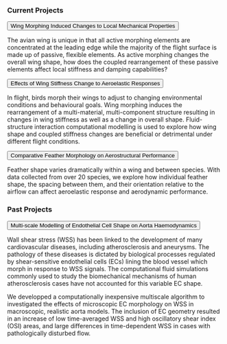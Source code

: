 <html>
<head>
<meta name="viewport" content="width=device-width, initial-scale=1">
<style>
  
.collapsible {
  background-color: #7D9994;
  color: white;
  cursor: pointer;
  padding: 18px;
  width: 100%;
  border: none;
  text-align: left;
  outline: none;
  font-size: 15px;
}

.active, .collapsible:hover {
  background-color: #004d4d;
}

.content {
  padding: 0px 18px;
  max-height: 0;
  overflow: hidden;
  transition: max-height 0.2s ease-out;
  background-color: #f1f1f1;
}
</style>
</head>
<body>

<h3>Current Projects</h3>

<button class="collapsible">Wing Morphing Induced Changes to Local Mechanical Properties</button>
<div class="content">
  <p>The avian wing is unique in that all active morphing elements are concentrated at the leading edge while the majority of the flight surface is made up of passive, flexible elements. As active morphing changes the overall wing shape, how does the coupled rearrangement of these passive elements affect local stiffness and damping capabilities?</p>
</div>
<button class="collapsible">Effects of Wing Stiffness Change to Aeroelastic Responses</button>
<div class="content">
  <p>In flight, birds morph their wings to adjust to changing environmental conditions and behavioural goals. Wing morphing induces the rearrangement of a multi-material, multi-component structure resulting in changes in wing stiffness as well as a change in overall shape. Fluid-structure interaction computational modelling is used to explore how wing shape and coupled stiffness changes are beneficial or detrimental under different flight conditions.</p>
</div>
<button class="collapsible">Comparative Feather Morphology on Aerostructural Performance</button>
<div class="content">
  <p>Feather shape varies dramatically within a wing and between species. With data collected from over 20 species, we explore how individual feather shape, the spacing between them, and their orientation relative to the airflow can affect aeroelastic response and aerodynamic performance. </p>
</div>

<h3></h3>

<h3>Past Projects</h3>

<button class="collapsible">Multi-scale Modelling of Endothelial Cell Shape on Aorta Haemodynamics</button>
<div class="content">
  <p>Wall shear stress (WSS) has been linked to the development of many cardiovascular diseases, including atherosclerosis and aneurysms. The pathology of these diseases is dictated by biological processes regulated by shear-sensitive endothelial cells (ECs) lining the blood vessel which morph in response to WSS signals. The computational fluid simulations commonly used to study the biomechanical mechanisms of human atherosclerosis cases have not accounted for this variable EC shape.</p>
    
  <p>We developped a computationally inexpensive multiscale algorithm to investigated the effects of microscopic EC morphology on WSS in macroscopic, realistic aorta models. The inclusion of EC geometry resulted in an increase of low time-averaged WSS and high oscillatory shear index (OSI) areas, and large differences in time-dependent WSS in cases with pathologically disturbed flow.</p>
</div>

<script>
var coll = document.getElementsByClassName("collapsible");
var i;

for (i = 0; i < coll.length; i++) {
  coll[i].addEventListener("click", function() {
    this.classList.toggle("active");
    var content = this.nextElementSibling;
    if (content.style.maxHeight){
      content.style.maxHeight = null;
    } else {
      content.style.maxHeight = content.scrollHeight + "px";
    } 
  });
}
</script>

</body>
</html>
